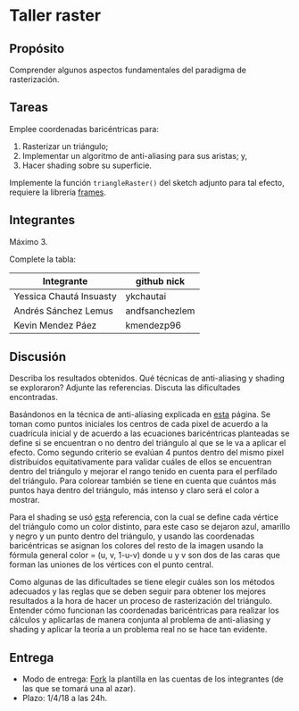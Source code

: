 # Taller raster

## Propósito

Comprender algunos aspectos fundamentales del paradigma de rasterización.

## Tareas

Emplee coordenadas baricéntricas para:

1. Rasterizar un triángulo;
2. Implementar un algoritmo de anti-aliasing para sus aristas; y,
3. Hacer shading sobre su superficie.

Implemente la función ```triangleRaster()``` del sketch adjunto para tal efecto, requiere la librería [frames](https://github.com/VisualComputing/framesjs/releases).

## Integrantes

Máximo 3.

Complete la tabla:

| Integrante | github nick |
|------------|-------------|
| Yessica Chautá Insuasty | ykchautai |
| Andrés Sánchez Lemus | andfsanchezlem |
| Kevin Mendez Páez | kmendezp96 |

## Discusión

Describa los resultados obtenidos. Qué técnicas de anti-aliasing y shading se exploraron? Adjunte las referencias. Discuta las dificultades encontradas.

Basándonos en la técnica de anti-aliasing explicada en [esta](https://learnopengl.com/Advanced-OpenGL/Anti-Aliasing) página. Se toman como puntos iniciales los centros de cada pixel de acuerdo a la cuadrícula inicial y de acuerdo a las ecuaciones baricéntricas planteadas se define si se encuentran o no dentro del triángulo al que se le va a aplicar el efecto. Como segundo criterio se evalúan 4 puntos dentro del mismo pixel distribuidos equitativamente para validar cuáles de ellos se encuentran dentro del triángulo y mejorar el rango tenido en cuenta para el perfilado del triángulo. Para colorear también se tiene en cuenta que cuántos más puntos haya dentro del triángulo, más intenso y claro será el color a mostrar.

Para el shading se usó [esta](https://www.scratchapixel.com/lessons/3d-basic-rendering/ray-tracing-rendering-a-triangle/barycentric-coordinates) referencia, con la cual se define cada vértice del triángulo como un color distinto, para este caso se dejaron azul, amarillo y negro y un punto dentro del triángulo, y usando las coordenadas baricéntricas se asignan los colores del resto de la imagen usando la fórmula general color = (u, v, 1-u-v) donde u y v son dos de las caras que forman las uniones de los vértices con el punto central.

Como algunas de las dificultades se tiene elegir cuáles son los métodos adecuados y las reglas que se deben seguir para obtener los mejores resultados a la hora de hacer un proceso de rasterización del triángulo. Entender cómo funcionan las coordenadas baricéntricas para realizar los cálculos y aplicarlas de manera conjunta al problema de anti-aliasing y shading y aplicar la teoría a un problema real no se hace tan evidente.

## Entrega

* Modo de entrega: [Fork](https://help.github.com/articles/fork-a-repo/) la plantilla en las cuentas de los integrantes (de las que se tomará una al azar).
* Plazo: 1/4/18 a las 24h.

